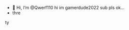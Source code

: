 - 👋 Hi, I’m @Qwerf110
  hi im gamerdude2022
  sub pls
  ok...
- thre

ty
<!---
Qwerf110/Qwerf110 is a ✨ special ✨ repository because its `README.md` (this file) appears on your GitHub profile.
You can click the Preview link to take a look at your changes.
--->
